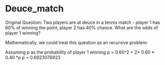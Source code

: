 # Deuce_match

Original Question: 
Two players are at deuce in a tennis match - player 1 has 60% of winning the point, player 2 has 40% chance. What are the odds of player 1 winning?

Mathematically, we could treat this question as an recursive problem:

Assuming p as the probability of player 1 winning
p = 0.60^2 + 2* 0.60 * 0.40 *p
p = 0.6923076923
